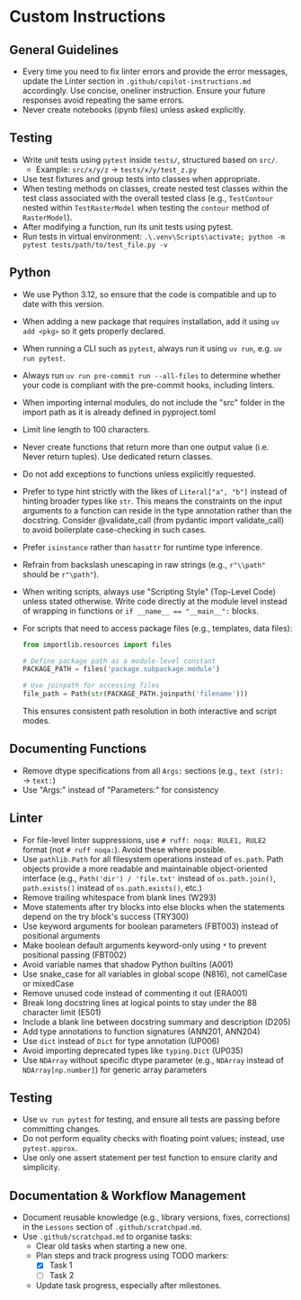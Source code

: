 # Custom Instructions

## General Guidelines

- Every time you need to fix linter errors and provide the error messages, update the Linter section in `.github/copilot-instructions.md` accordingly. Use concise, oneliner instruction. Ensure your future responses avoid repeating the same errors.
- Never create notebooks (ipynb files) unless asked explicitly.

## Testing  

- Write unit tests using `pytest` inside `tests/`, structured based on `src/`.  
  - Example: `src/x/y/z` → `tests/x/y/test_z.py`  
- Use test fixtures and group tests into classes when appropriate.  
- When testing methods on classes, create nested test classes within the test class associated with the overall tested class (e.g., `TestContour` nested within `TestRasterModel` when testing the `contour` method of `RasterModel`).
- After modifying a function, run its unit tests using pytest.
- Run tests in virtual environment: `.\.venv\Scripts\activate; python -m pytest tests/path/to/test_file.py -v`

## Python

- We use Python 3.12, so ensure that the code is compatible and up to date with this version.
- When adding a new package that requires installation, add it using `uv add <pkg>` so it gets properly declared.
- When running a CLI such as `pytest`, always run it using `uv run`, e.g. `uv run pytest`.
- Always run `uv run pre-commit run --all-files` to determine whether your code is compliant with the pre-commit hooks, including linters.
- When importing internal modules, do not include the "src" folder in the import path as it is already defined in pyproject.toml
- Limit line length to 100 characters.
- Never create functions that return more than one output value (i.e. Never return tuples). Use dedicated return classes.
- Do not add exceptions to functions unless explicitly requested.
- Prefer to type hint strictly with the likes of `Literal["a", "b"]` instead of hinting broader types like `str`. This means the constraints on the input arguments to a function can reside in the type annotation rather than the docstring. Consider @validate_call (from pydantic import validate_call) to avoid boilerplate case-checking in such cases.
- Prefer `isinstance` rather than `hasattr` for runtime type inference.
- Refrain from backslash unescaping in raw strings (e.g., `r"\\path"` should be `r"\path"`).
- When writing scripts, always use "Scripting Style" (Top-Level Code) unless stated otherwise. Write code directly at the module level instead of wrapping in functions or `if __name__ == "__main__":` blocks.
- For scripts that need to access package files (e.g., templates, data files):

  ```python
  from importlib.resources import files

  # Define package path as a module-level constant
  PACKAGE_PATH = files('package.subpackage.module')

  # Use joinpath for accessing files
  file_path = Path(str(PACKAGE_PATH.joinpath('filename')))
  ```

  This ensures consistent path resolution in both interactive and script modes.

## Documenting Functions

- Remove dtype specifications from all `Args:` sections (e.g., `text (str):` → `text:`)
- Use "Args:" instead of "Parameters:" for consistency

## Linter

- For file-level linter suppressions, use `# ruff: noqa: RULE1, RULE2` format (not `# ruff noqa:`). Avoid these where possible.
- Use `pathlib.Path` for all filesystem operations instead of `os.path`. Path objects provide a more readable and maintainable object-oriented interface (e.g., `Path('dir') / 'file.txt'` instead of `os.path.join()`, `path.exists()` instead of `os.path.exists()`, etc.)
- Remove trailing whitespace from blank lines (W293)
- Move statements after try blocks into else blocks when the statements depend on the try block's success (TRY300)
- Use keyword arguments for boolean parameters (FBT003) instead of positional arguments
- Make boolean default arguments keyword-only using `*` to prevent positional passing (FBT002)
- Avoid variable names that shadow Python builtins (A001)
- Use snake_case for all variables in global scope (N816), not camelCase or mixedCase
- Remove unused code instead of commenting it out (ERA001)
- Break long docstring lines at logical points to stay under the 88 character limit (E501)
- Include a blank line between docstring summary and description (D205)
- Add type annotations to function signatures (ANN201, ANN204)
- Use `dict` instead of `Dict` for type annotation (UP006)
- Avoid importing deprecated types like `typing.Dict` (UP035)
- Use `NDArray` without specific dtype parameter (e.g., `NDArray` instead of `NDArray[np.number]`) for generic array parameters

## Testing

- Use `uv run pytest` for testing, and ensure all tests are passing before committing changes.
- Do not perform equality checks with floating point values; instead, use `pytest.approx`.
- Use only one assert statement per test function to ensure clarity and simplicity.

## Documentation & Workflow Management

- Document reusable knowledge (e.g., library versions, fixes, corrections) in the `Lessons` section of `.github/scratchpad.md`.  
- Use `.github/scratchpad.md` to organise tasks:  
  - Clear old tasks when starting a new one.  
  - Plan steps and track progress using TODO markers:  
    - [X] Task 1  
    - [ ] Task 2  
  - Update task progress, especially after milestones.